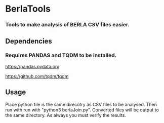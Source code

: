 # BerlaTools

### Tools to make analysis of BERLA CSV files easier.



## Dependencies
### Requires PANDAS and TQDM to be installed.

https://pandas.pydata.org

https://github.com/tqdm/tqdm



## Usage
 Place python file is the same direcotry as CSV files to be analysed.
Then run with run with "python3 berlaJoin.py".
Converted files will be output to the same directory.
As always you must verify the results.